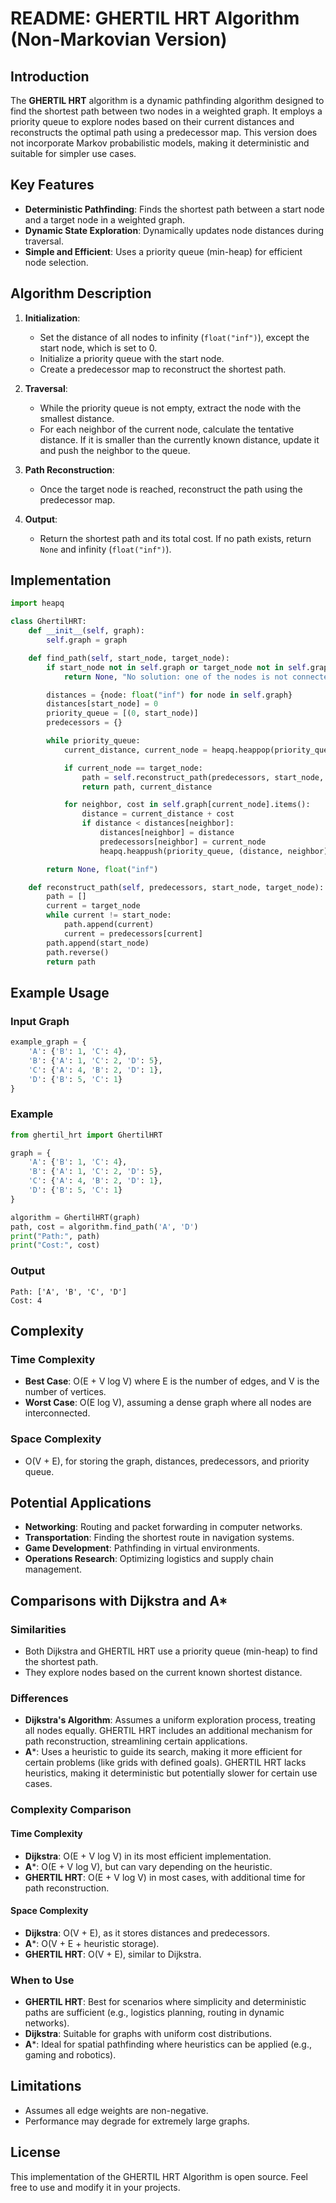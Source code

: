 # README: GHERTIL HRT Algorithm (Non-Markovian Version)

## Introduction

The **GHERTIL HRT** algorithm is a dynamic pathfinding algorithm designed to find the shortest path between two nodes in a weighted graph. It employs a priority queue to explore nodes based on their current distances and reconstructs the optimal path using a predecessor map. This version does not incorporate Markov probabilistic models, making it deterministic and suitable for simpler use cases.

## Key Features

- **Deterministic Pathfinding**: Finds the shortest path between a start node and a target node in a weighted graph.
- **Dynamic State Exploration**: Dynamically updates node distances during traversal.
- **Simple and Efficient**: Uses a priority queue (min-heap) for efficient node selection.

## Algorithm Description

1. **Initialization**:

   - Set the distance of all nodes to infinity (`float("inf")`), except the start node, which is set to 0.
   - Initialize a priority queue with the start node.
   - Create a predecessor map to reconstruct the shortest path.

2. **Traversal**:

   - While the priority queue is not empty, extract the node with the smallest distance.
   - For each neighbor of the current node, calculate the tentative distance. If it is smaller than the currently known distance, update it and push the neighbor to the queue.

3. **Path Reconstruction**:

   - Once the target node is reached, reconstruct the path using the predecessor map.

4. **Output**:

   - Return the shortest path and its total cost. If no path exists, return `None` and infinity (`float("inf")`).

## Implementation

```python
import heapq

class GhertilHRT:
    def __init__(self, graph):
        self.graph = graph

    def find_path(self, start_node, target_node):
        if start_node not in self.graph or target_node not in self.graph:
            return None, "No solution: one of the nodes is not connected to the graph"

        distances = {node: float("inf") for node in self.graph}
        distances[start_node] = 0
        priority_queue = [(0, start_node)]
        predecessors = {}

        while priority_queue:
            current_distance, current_node = heapq.heappop(priority_queue)

            if current_node == target_node:
                path = self.reconstruct_path(predecessors, start_node, target_node)
                return path, current_distance

            for neighbor, cost in self.graph[current_node].items():
                distance = current_distance + cost
                if distance < distances[neighbor]:
                    distances[neighbor] = distance
                    predecessors[neighbor] = current_node
                    heapq.heappush(priority_queue, (distance, neighbor))

        return None, float("inf")

    def reconstruct_path(self, predecessors, start_node, target_node):
        path = []
        current = target_node
        while current != start_node:
            path.append(current)
            current = predecessors[current]
        path.append(start_node)
        path.reverse()
        return path
```

## Example Usage

### Input Graph

```python
example_graph = {
    'A': {'B': 1, 'C': 4},
    'B': {'A': 1, 'C': 2, 'D': 5},
    'C': {'A': 4, 'B': 2, 'D': 1},
    'D': {'B': 5, 'C': 1}
}
```

### Example

```python
from ghertil_hrt import GhertilHRT

graph = {
    'A': {'B': 1, 'C': 4},
    'B': {'A': 1, 'C': 2, 'D': 5},
    'C': {'A': 4, 'B': 2, 'D': 1},
    'D': {'B': 5, 'C': 1}
}

algorithm = GhertilHRT(graph)
path, cost = algorithm.find_path('A', 'D')
print("Path:", path)
print("Cost:", cost)
```

### Output

```
Path: ['A', 'B', 'C', 'D']
Cost: 4
```

## Complexity

### Time Complexity

- **Best Case**: O(E + V log V) where E is the number of edges, and V is the number of vertices.
- **Worst Case**: O(E log V), assuming a dense graph where all nodes are interconnected.

### Space Complexity

- O(V + E), for storing the graph, distances, predecessors, and priority queue.

## Potential Applications

- **Networking**: Routing and packet forwarding in computer networks.
- **Transportation**: Finding the shortest route in navigation systems.
- **Game Development**: Pathfinding in virtual environments.
- **Operations Research**: Optimizing logistics and supply chain management.

## Comparisons with Dijkstra and A\*

### Similarities

- Both Dijkstra and GHERTIL HRT use a priority queue (min-heap) to find the shortest path.
- They explore nodes based on the current known shortest distance.

### Differences

- **Dijkstra's Algorithm**: Assumes a uniform exploration process, treating all nodes equally. GHERTIL HRT includes an additional mechanism for path reconstruction, streamlining certain applications.
- **A**\*: Uses a heuristic to guide its search, making it more efficient for certain problems (like grids with defined goals). GHERTIL HRT lacks heuristics, making it deterministic but potentially slower for certain use cases.

### Complexity Comparison

#### Time Complexity

- **Dijkstra**: O(E + V log V) in its most efficient implementation.
- **A**\*: O(E + V log V), but can vary depending on the heuristic.
- **GHERTIL HRT**: O(E + V log V) in most cases, with additional time for path reconstruction.

#### Space Complexity

- **Dijkstra**: O(V + E), as it stores distances and predecessors.
- **A**\*: O(V + E + heuristic storage).
- **GHERTIL HRT**: O(V + E), similar to Dijkstra.

### When to Use

- **GHERTIL HRT**: Best for scenarios where simplicity and deterministic paths are sufficient (e.g., logistics planning, routing in dynamic networks).
- **Dijkstra**: Suitable for graphs with uniform cost distributions.
- **A**\*: Ideal for spatial pathfinding where heuristics can be applied (e.g., gaming and robotics).

## Limitations

- Assumes all edge weights are non-negative.
- Performance may degrade for extremely large graphs.

## License

This implementation of the GHERTIL HRT Algorithm is open source. Feel free to use and modify it in your projects.

